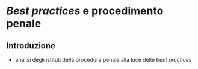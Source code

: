 # *Best practices* e procedimento penale

## Introduzione

- analisi degli istituti della procedura penale alla luce delle *best practices*
